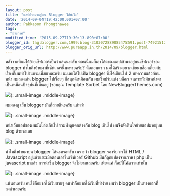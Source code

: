 ```yaml
---
layout: post
title: "แอปย้ายมาอยู่บน Blogger ได้ยังไง"
date: '2014-09-04T19:42:00.001+07:00'
author: Pakkapon Phongthawee
tags:
- "ประกาศ"
modified_time: '2015-09-27T19:30:13.890+07:00'
blogger_id: tag:blogger.com,1999:blog-3103072889085475591.post-7492151226446075839
blogger_orig_url: http://www.pureapp.in.th/2014/09/blogger.html
---
```



หลังจากที่ผมได้ย้ายเซิฟเวอร์เป็นว่าเล่นนะครับ ตอนนี้ผมก็เอาโค้ดของแอปเข้ามาอยู่บนเซิฟเวอร์ของ blogger ทำไมถึงย้ายมาที่เซิฟเวอร์นี้นะหรอครับ? คือตอนแรก ผมได้สร้างอยากเขียนบล็อกเกี่ยวกับเรื่องที่ผมทำโปรแกรมเนี่ยแหละครับ ผมเลยได้ไปเปิด blogger ซึ่งได้เขียนไป 2 บทความแล้วก่อนหน้า ผมลองเล่น blogger ไปเรื่อยๆ ก็สนุกดีเหมือนกัน ผมเริ่มปรับแต่ง บล็อก จนกระทั่งมันหน้าตาเป็นเหมือนปัจจุบันที่เห็นอยู่ (ขอบคุณ Template Sorbet โดย NewBloggerThemes.com)

![](https://1.bp.blogspot.com/-q-Znm1srJM0/VAhWQjYDWRI/AAAAAAAAQ2Q/ZF8ojPDkbhU/s1600/current_web.png){: .small-image .middle-image}

ผมมองดู เว็บ blogger มันก็สวยดีนะครับ แต่ทว่า

![](https://3.bp.blogspot.com/-9Y3KSU0O8mQ/VAhaPAQUdGI/AAAAAAAAQ2c/AuTsw4JOsDk/s1600/new_web.png){: .small-image .middle-image}

หน้าเว็บแอปของผมมันโล่งเกินไป รวมทั้งดูแตกต่างกับ blog เกินไป ผมจึงตัดสินใจย้ายแอปมาอยู่บน blog ด้วยซะเลย

![](https://2.bp.blogspot.com/-OKZcuDiKdvE/VAhbnMc59fI/AAAAAAAAQ2k/k01SKD0yIyc/s1600/new_web.png){: .small-image .middle-image}

ทำไมถึงย้ายมาบน blogger ได้นะหรอครับ เพราะว่า blogger รองรับการใช้ HTML / Javascript อยู่แล้วและเมื่อตอนเอาขึ้นเซิฟเวอร์ Github มันก็ถูกแปลงจากภาษา php เป็น javascript มาแล้ว การนำขึ้น blogger จึงไม่ยากเลยครับ เพียงแค่ ก็อปปี้โค้ดวางเท่านั้น

![](https://2.bp.blogspot.com/-5ruLt57bxQU/VAhchphZHSI/AAAAAAAAQ2s/pTZ2tan6zdY/s1600/app-on-blog.png){: .small-image .middle-image}

แน่นอนครับ คนใช้ก็อยากได้เว็บสวยๆ คนทำก็อยากได้เว็บที่ทำง่าย ผมว่า blogger เป็นทางออกที่ลงตัวเลยครับ
